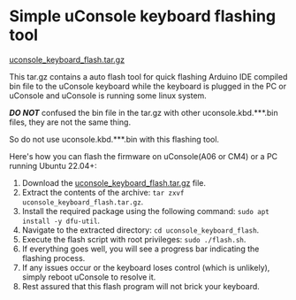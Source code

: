 # Simple uConsole keyboard flashing tool

[uconsole_keyboard_flash.tar.gz](https://github.com/clockworkpi/uConsole/blob/master/Bin/uconsole_keyboard_flash.tar.gz "uconsole_keyboard_flash.tar.gz")  

This tar.gz contains a auto flash tool for quick flashing Arduino IDE compiled bin file to the uConsole keyboard while the keyboard is plugged in the PC or  uConsole and uConsole is running some linux system.   

***DO NOT*** confused the bin file in the tar.gz  with other uconsole.kbd.***.bin files, they are not the same thing.  

So do not use uconsole.kbd.***.bin  with this flashing tool.  

Here's how you can flash the firmware on uConsole(A06 or CM4) or a PC running Ubuntu 22.04+:

1. Download the [uconsole_keyboard_flash.tar.gz](https://github.com/clockworkpi/uConsole/blob/master/Bin/uconsole_keyboard_flash.tar.gz "uconsole_keyboard_flash.tar.gz") file.
2. Extract the contents of the archive: `tar zxvf uconsole_keyboard_flash.tar.gz`.
3. Install the required package using the following command: `sudo apt install -y dfu-util`.
4. Navigate to the extracted directory: `cd uconsole_keyboard_flash`.
5. Execute the flash script with root privileges: `sudo ./flash.sh`.
6. If everything goes well, you will see a progress bar indicating the flashing process.
7. If any issues occur or the keyboard loses control (which is unlikely), simply reboot uConsole to resolve it. 
8. Rest assured that this flash program will not brick your keyboard.

